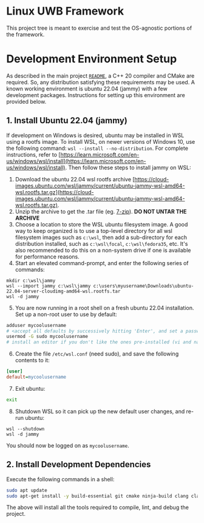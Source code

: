 # Linux UWB Framework

This project tree is meant to exercise and test the OS-agnostic portions of the
framework.

# Development Environment Setup

As described in the main project [`README`](/README.md), a C++ 20 compiler and CMake are required. So, any distribution satisfying these requirements may be used. A known working environment is ubuntu 22.04 (jammy) with a few development packages. Instructions for setting up this environment are provided below.

## 1. Install Ubuntu 22.04 (jammy)

If development on Windows is desired, ubuntu may be installed in WSL using a rootfs image. To install WSL, on newer versions of Windows 10, use the following command: `wsl --install --no-distribution`. For complete instructions, refer to [https://learn.microsoft.com/en-us/windows/wsl/install](https://learn.microsoft.com/en-us/windows/wsl/install). Then follow these steps to install jammy on WSL:

1. Download the ubuntu 22.04 wsl rootfs archive [https://cloud-images.ubuntu.com/wsl/jammy/current/ubuntu-jammy-wsl-amd64-wsl.rootfs.tar.gz](https://cloud-images.ubuntu.com/wsl/jammy/current/ubuntu-jammy-wsl-amd64-wsl.rootfs.tar.gz).
2. Unzip the archive to get the .tar file (eg. [7-zip](https://www.7-zip.org/download.html)). **DO NOT UNTAR THE ARCHIVE**
3. Choose a location to store the WSL ubuntu filesystem image. A good way to keep organized is to use a top-level directory for all wsl filesystem images such as `c:\wsl`, then add a sub-directory for each distribution installed, such as `c:\wsl\focal`, `c:\wsl\fedora35`, etc. It's also recommended to do this on a non-system drive if one is available for performance reasons.
4. Start an elevated command-prompt, and enter the following series of commands:
```Shell
mkdir c:\wsl\jammy
wsl --import jammy c:\wsl\jammy c:\users\myusername\Downloads\ubuntu-22.04-server-cloudimg-amd64-wsl.rootfs.tar
wsl -d jammy
```
5. You are now running in a root shell on a fresh ubuntu 22.04 installation. Set up a non-root user to use by default:
```bash
adduser mycoolusername
# <accept all defaults by successively hitting 'Enter', and set a password>
usermod -G sudo mycoolusername
# install an editor if you don't like the ones pre-installed (vi and nano are available out of the box)
```
6. Create the file `/etc/wsl.conf` (need sudo), and save the following contents to it:
```ini 
[user]
default=mycoolusername
```
7. Exit ubuntu:
```bash
exit
```
8. Shutdown WSL so it can pick up the new default user changes, and re-run ubuntu:
```Shell
wsl --shutdown
wsl -d jammy
```

You should now be logged on as `mycoolusername`.

## 2. Install Development Dependencies

Execute the following commands in a shell:
```bash
sudo apt update
sudo apt-get install -y build-essential git cmake ninja-build clang clang-format clang-tidy llvm lldb gnupg gdb
```

The above will install all the tools required to compile, lint, and debug the project.
